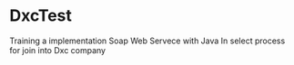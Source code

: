 # DxcTest
Training a implementation Soap Web Servece with Java
In select process for join into Dxc company
